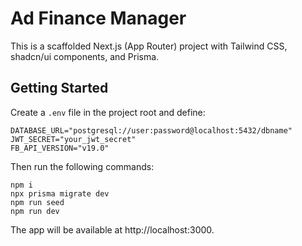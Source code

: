 # Ad Finance Manager

This is a scaffolded Next.js (App Router) project with Tailwind CSS, shadcn/ui components, and Prisma.

## Getting Started

Create a `.env` file in the project root and define:

```
DATABASE_URL="postgresql://user:password@localhost:5432/dbname"
JWT_SECRET="your_jwt_secret"
FB_API_VERSION="v19.0"
```

Then run the following commands:

```
npm i
npx prisma migrate dev
npm run seed
npm run dev
```

The app will be available at http://localhost:3000.
